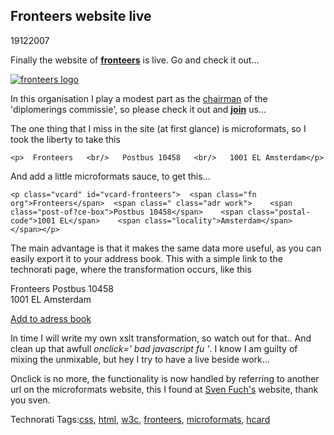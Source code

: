 <article><h2>Fronteers website live</h2><time><span class="day">19</span><span class="month">12</span><span class="year">2007</span></time><p>Finally the website of <strong><a href="http://fronteers.nl/">fronteers</a></strong> is live. Go and check it out...</p><a href="http://fronteers.nl/" title="fronteers"><img alt="fronteers logo" src="http://www.wnas.nl/wp-content/uploads/2007/12/fronteerslogo.png"/></a><p>In this organisation I play a modest part as the <a href="http://fronteers.nl/vereniging/commissies/diplomering">chairman</a> of the 'diplomerings commissie', so please check it out and <strong><a href="http://fronteers.nl/inschrijven">join</a></strong> us...</p><p>The one thing that I miss in the site (at first glance) is microformats, so I took the liberty to take this</p><pre><code>&#60;p&#62;	Fronteers	&#60;br/&#62;	Postbus 10458	&#60;br/&#62;	1001 EL Amsterdam&#60;/p&#62;</code></pre><p>And add a little microformats sauce, to get this...</p><pre><code>&#60;p class="vcard" id="vcard-fronteers"&#62;  &#60;span class="fn org"&#62;Fronteers&#60;/span&#62;  &#60;span class=" class="adr work"&#62;    &#60;span class="post-of?ce-box"&#62;Postbus 10458&#60;/span&#62;    &#60;span class="postal-code"&#62;1001 EL&#60;/span&#62;    &#60;span class="locality"&#62;Amsterdam&#60;/span&#62;  &#60;/span&#62;&#60;/p&#62;</code></pre><p>The main advantage is that it makes the same data more useful, as you can easily export it to your address book. This with a simple link to the technorati page, where the transformation occurs, like this</p><p class="vcard" id="vcard-fronteers">	<span class="fn org">Fronteers</span>	<span class="adr work">		<span class="post-of?ce-box">Postbus 10458</span><br />		<span class="postal-code">1001 EL</span> <span class="locality">Amsterdam</span>	</span></p><a class="vcard" href="http://feeds.technorati.com/contacts/referrer">Add to adress book</a><p>In time I will write my own xslt transformation, so watch out for that.. And clean up that awfull <em>onclick=' bad javascript fu '</em>. I know I am guilty of mixing the unmixable, but hey I try to have a live beside work...</p><p>Onclick is no more, the functionality is now handled by referring to another url on the microformats website, this I found at <a href="http://www.artweb-design.de/2007/3/8/technorati-s-hcard-to-vcard-service">Sven Fuch's</a> website, thank you sven.</p><!-- Technorati Tags Start --><p>Technorati Tags:<a href="http://technorati.com/tag/css" rel="tag">css</a>, <a href="http://technorati.com/tag/html" rel="tag">html</a>, <a href="http://technorati.com/tag/w3c" rel="tag">w3c</a>, <a href="http://technorati.com/tag/fronteers" rel="tag">fronteers</a>, <a href="http://technorati.com/tag/microformats" rel="tag">microformats</a>, <a href="http://technorati.com/tag/hcard" rel="tag">hcard</a></p><!-- Technorati Tags End --></article>
